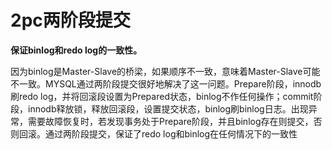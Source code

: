 # 2pc两阶段提交

**保证binlog和redo log的一致性。**

因为binlog是Master-Slave的桥梁，如果顺序不一致，意味着Master-Slave可能不一致。MYSQL通过两阶段提交很好地解决了这一问题。Prepare阶段，innodb刷redo log，并将回滚段设置为Prepared状态，binlog不作任何操作；commit阶段，innodb释放锁，释放回滚段，设置提交状态，binlog刷binlog日志。出现异常，需要故障恢复时，若发现事务处于Prepare阶段，并且binlog存在则提交，否则回滚。通过两阶段提交，保证了redo log和binlog在任何情况下的一致性